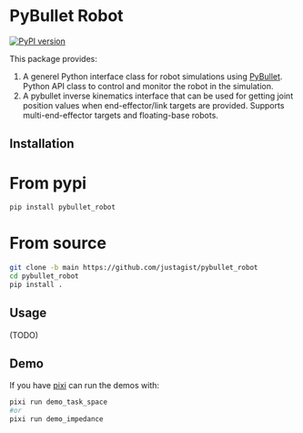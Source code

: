 # PyBullet Robot

[![PyPI version](https://badge.fury.io/py/pybullet-robot.svg)](https://badge.fury.io/py/pybullet-robot)

This package provides:
1. A generel Python interface class for robot simulations using [PyBullet](https://www.pybullet.org). Python API class to control and monitor the robot in the simulation.
2. A pybullet inverse kinematics interface that can be used for getting joint position values when end-effector/link targets are provided. Supports multi-end-effector targets and floating-base robots.


## Installation

# From pypi

`pip install pybullet_robot`

# From source

```bash
git clone -b main https://github.com/justagist/pybullet_robot
cd pybullet_robot 
pip install .
```

## Usage

(TODO)

## Demo

If you have [pixi](https://github.com/prefix-dev/pixi) can run the demos with:


```bash
pixi run demo_task_space
#or
pixi run demo_impedance
```
